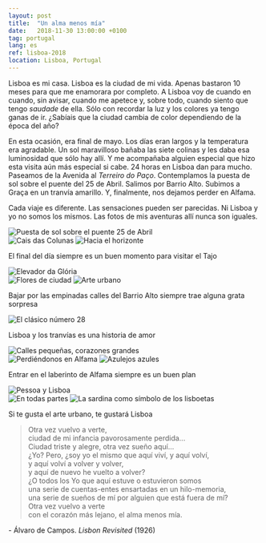 ```yaml
---
layout: post
title:  "Un alma menos mía"
date:   2018-11-30 13:00:00 +0100
tag: portugal
lang: es
ref: lisboa-2018
location: Lisboa, Portugal
---
```


Lisboa es mi casa. Lisboa es la ciudad de mi vida. Apenas bastaron 10 meses para que me enamorara por completo.
A Lisboa voy de cuando en cuando, sin avisar, cuando me apetece y, sobre todo, cuando siento que tengo *saudade* de ella.
Sólo con recordar la luz y los colores ya tengo ganas de ir. ¿Sabíais que la ciudad cambia de color dependiendo de la época del año? 

En esta ocasión, era final de mayo. Los días eran largos y la temperatura era agradable. Un sol maravilloso bañaba las siete colinas y les daba esa luminosidad que sólo hay allí. Y me acompañaba alguien especial que hizo esta visita aún más especial si cabe. 
24 horas en Lisboa dan para mucho. Paseamos de la Avenida al *Terreiro do Paço*. Contemplamos la puesta de sol sobre el puente del 25 de Abril. Salimos por Barrio Alto. Subimos a Graça en un tranvía amarillo. Y, finalmente, nos dejamos perder en Alfama. 

Cada viaje es diferente. Las sensaciones pueden ser parecidas. Ni Lisboa y yo no somos los mismos. Las fotos de mis aventuras allí nunca son iguales. 

<div class="post-image">
    <div class="post-image">
    <img src="/fernweh/photo/2018-11-30-Lisboa-01/Lisboa_193915-01.jpg" alt="Puesta de sol sobre el puente 25 de Abril" />
    </div>
    <div class="post-image post-image--split">
    <img src="/fernweh/photo/2018-11-30-Lisboa-01/Lisboa_193604_HDR-01.jpg" alt="Cais das Colunas" />
    <img src="/fernweh/photo/2018-11-30-Lisboa-01/Lisboa_193656_HDR-01.jpg" alt="Hacia el horizonte" />
</div>                                                                                                                         
    <p class="post-image-caption">El final del día siempre es un buen momento para visitar el Tajo</p>
</div>

<div class="post-image">
    <div class="post-image">
    <img src="/fernweh/photo/2018-11-30-Lisboa-01/Lisboa_160333_HDR.jpg" alt="Elevador da Glória" />
    </div>
    <div class="post-image post-image--split">
    <img src="/fernweh/photo/2018-11-30-Lisboa-01/Lisboa_160541_HDR-01.jpg" alt="Flores de ciudad" />
    <img src="/fernweh/photo/2018-11-30-Lisboa-01/Lisboa_160942_HDR-01.jpg" alt="Arte urbano" />
</div>                                                                                                                         
    <p class="post-image-caption">Bajar por las empinadas calles del Barrio Alto siempre trae alguna grata sorpresa</p>
</div>

<div class="post-image">
    <div class="post-image">
    <img src="/fernweh/photo/2018-11-30-Lisboa-01/Lisboa_131232_HDR-01.jpg" alt="El clásico número 28" />
    </div>
    <p class="post-image-caption">Lisboa y los tranvías es una historia de amor</p>
</div>

<div class="post-image">
    <div class="post-image">
    <img src="/fernweh/photo/2018-11-30-Lisboa-01/Lisboa_140331_HDR-01.jpg" alt="Calles pequeñas, corazones grandes" />
    </div>
    <div class="post-image post-image--split">
    <img src="/fernweh/photo/2018-11-30-Lisboa-01/Lisboa_140647_HDR-01.jpg" alt="Perdiéndonos en Alfama" />
    <img src="/fernweh/photo/2018-11-30-Lisboa-01/Lisboa_132100_HDR-01.jpg" alt="Azulejos azules" />
</div>                                                                                                                         
    <p class="post-image-caption">Entrar en el laberinto de Alfama siempre es un buen plan</p>
</div>

<div class="post-image">
    <div class="post-image">
    <img src="/fernweh/photo/2018-11-30-Lisboa-01/Lisboa_135706_HDR-01.jpg" alt="Pessoa y Lisboa" />
    </div>
    <div class="post-image post-image--split">
    <img src="/fernweh/photo/2018-11-30-Lisboa-01/Lisboa_135554_HDR-01.jpg" alt="En todas partes" />
    <img src="/fernweh/photo/2018-11-30-Lisboa-01/Lisboa_135439_HDR-01.jpg" alt="La sardina como símbolo de los lisboetas" />
</div>                                                                                                                         
    <p class="post-image-caption">Si te gusta el arte urbano, te gustará Lisboa</p>
</div>


> Otra vez vuelvo a verte,  
> ciudad de mi infancia pavorosamente perdida...  
> Ciudad triste y alegre, otra vez sueño aquí...  
> ¿Yo? Pero, ¿soy yo el mismo que aquí viví, y aquí volví,  
> y aquí volví a volver y volver,  
> y aquí de nuevo he vuelto a volver?  
> ¿O todos los Yo que aquí estuve o estuvieron somos  
> una serie de cuentas-entes ensartadas en un hilo-memoria,  
> una serie de sueños de mí por alguien que está fuera de mí?  
> Otra vez vuelvo a verte  
> con el corazón más lejano, el alma menos mía.  

\- Álvaro de Campos. *Lisbon Revisited* (1926)

